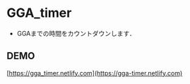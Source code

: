 # GGA_timer

- GGAまでの時間をカウントダウンします．

## DEMO

[https://gga_timer.netlify.com](https://gga-timer.netlify.com)